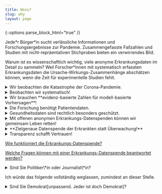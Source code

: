 ```yaml
---
title: Wozu?
slug: why
layout: page
---
```

{::options parse_block_html="true" /}

Jede\*r Bürger\*in sucht verlässliche Informationen und Forschungsergebnisse zur Pandemie.
Zusammengefasste Fallzahlen und Studien mit nicht-repräentativen Stichproben bieten ein verwirrendes Bild.

Warum ist es wissenschaftlich wichtig, viele anonyme Erkrankungsdaten im Detail zu sammeln?
Weil Forscher*innen mit systematisch erfassten Erkrankungsdaten die Ursache-Wirkungs-Zusammenhänge abschätzen können,
wenn die Zeit für experimentelle Studien fehlt.


<details markdown="1"><summary markdown="span">Wir beobachten die Katastrophe der Corona-Pandemie.</summary>
Sie bestimmt derzeit maßgeblich unser Leben und unsere Überlegungen.
Täglich ändert sich der Wissensstand und der Stand unserer Überlegungen und Einschätzungen.
Das erschwert kontrollierte wissenschaftliche Studien, um Mortalität und geeignete medizinische Interventionen zu untersuchen.

Der goldene Standard zur Untersuchung von Wirkungen und Nebenwirkungen sind Experimente mit randomisierten Doppel-Blind-Versuchsreihen, wie sie beispielsweise für pharmazeutische Zulassungsverfahren benötigt werden.

Doch leider sind kontrollierte wissenschaftliche Studien in dieser Pandemie nicht zeitnah möglich.

Ärzt\*innen schildern uns ihre Erfahrungen.
In den Intensivstationen müssen täglich Behandlungsentscheidungen getroffen werden.
Kürzlich traten einige Ärzt\*innen in Europa und den USA an die Öffentlichkeit, und berichteten Ihre Erfahrungen mit dem Intubieren bei Covid-19 Erkrankten Patient\*innen:
Sie äußerten sich überrascht, dass selbst bei extrem niedriger Sauerstoffsättigung im Blut viele Ihrer Patient\*innen ohne Intubation die Krankheit überstehen.
Hingegen versterben die meisten intubierten Patient\*innen.
([New York Times Artikel](https://www.nytimes.com/2020/04/14/nyregion/new-york-coronavirus.html){:target="_blank"},
[New York Times @ YouTube](https://www.youtube.com/watch?v=bp5RMutCNoI){:target="_blank"}).


Ärzt\*innen lernen von ihren Beobachtungen während ihrer Arbeit und - in einer Pandemie mit einem neuen Erreger - durch Versuch, Irrtum und Erfolg.
Ihre Erfahrungen regen randomisierte Studien zur Wirksamkeit der Intubationsbehandlung an.
Aber der kontrollierte Forschungsprozess braucht seine Zeit und muss ethisch sorgfältig abgewogen werden (vgl. Drosten).
Heute gibt es leider noch kaum gesicherte Ergebnisse wissenschaftlicher, randomisierter Studien zum Behandlungserfolg von Interventionen.
</details>

<details><summary markdown="span">Beobachten wir systematisch!</summary>
Es entspricht dem Wesen von Katastrophen, dass wir die Entwicklung kaum kontrolliert experimentell untersuchen können.
Wir sind also auf Beobachtungsdaten angewiesen.

Diese Beobachtungen können systematisch erfasst werden.
Dann können wir Krise und Interventionen evidenzbasiert beurteilen.
</details>

<details><summary markdown="span">Wir brauchen **evidenz-basierte Zahlen für modell-basierte Vorhersagen**!</summary>
In epidemiologischen Modellrechnungen werden Annahmen verwendet, um Vorhersagen zu treffen.
Wieviele Opfer ein Erreger wirklich verursachen wird, lässt sich damit nur beantworten, 
wenn dabei realistische und evidenz-basierte Annahmen verwendet werden.
Es muss also statistisch zuverlässig abgeschätzt werden, wie tödlich der Erreger für wen ist -- eine zentrale kausale Frage in dieser Pandemie.
Ohne ein realistisches Bild der Lage besteht die Gefahr, dass aufgrund von worst-case-Szenarien überschießende Maßnahmen ergriffen werden und effizientere Maßnahmen, die weniger Nebenwirkungen verursachen, übersehen werden.

Die systematische Datenerhebungen in einer Pandemie ist eine Beobachtungsstudie ohne experimentelle Kontrolle.
Die **Kausale Inferenzstatistik** wurde entwickelt, um ursächliche Effekte in Beobachtungsstudien statistisch zu untersuchen.
Mit ihren Methoden können Forscher die [ursächlichen Effekte des Corona-Virus und medizinischer Maßnahmen](Fragen.html) evidenz-basiert und realistisch einschätzen.
<!-- , wenn bestimmte Bedingungen erfüllt sind. -->
</details>


<details><summary markdown="span">Die Forschung benötigt Patientendaten.</summary>
Patientendaten unterliegen ganz besonderem rechtlichen Schutz.
Eine systematische globale Datenerfassung von Einzelfällen ist daher schwierig.

Wie können wir persönliche Daten schützen und zugleich der nie dagewesenen Bedrohung durch Corona und Maßnahmen informiert begegnen?

Diese Seite lädt Sie ein, Strategien zur dezentralen anonymen Sammlung und Veröffentlichung Ihrer Erkrankungsdaten zur Erforschung der Katastrophe zu diskutieren.
</details>

<details><summary markdown="span">Gesundheitsdaten sind rechtlich besonders geschützt.</summary>
Während für die Erforschung der durch den Virus verursachten Covid-19-Erkrankung augenfällig offene Daten aus offizieller Quelle fehlen, ist bei der Erforschung des SARS-Cov2 Genoms eine vorbildlich offene Forschungssituation zu beobachten:
die nötigen Daten für die wissenschaftliche Gemeinschaft sind offen verfügbar und ermöglichen eine nie dagewesene Beschleunigung der Erforschung (siehe [European Commission](https://horizon-magazine.eu/article/covid-19-how-unprecedented-data-sharing-has-led-faster-ever-outbreak-research.html)).

Diese Seite bietet in der gegenwärtigen Pandemie eine konkrete Möglichkeit, Erkrankungs-Daten anonymisiert dezentral zu sammeln und frei zu veröffentlichen.
So kann die offene Erforschung der gesundheitlichen Folgen der Pandemie in gleicher Weise beschleunigt werden.
</details>

<details><summary markdown="span">Mit offenen anonymen Erkrankungs-Datenspenden können wir gemeinsam Leben retten!</summary>
Durch den informellen Austausch ihrer Erfahrungen lernen Ärzt\*innen voneinander, Patient\*innen in Intensivstationen bestmöglich zu helfen und ihnen nicht in bester Absicht zu schaden, wenn eine Maßnahme zwar z.B. für Influenza angezeigt sind, aber bei Covid-19 schadet.

Diese Erfahrungen können durch systematische Datenerfassung zusammengeführt werden.
Mit kausaler Inferenzstatistik können mit Beobachtungsdaten evidenzbasiert die effiziente Behandlungsmethoden identifiziert 
und Vorerkrankungsrisiken transparent beforscht werden.
</details>

<details><summary markdown="span">**Zielgenaue Datenspende der Erkrankten statt Überwachung!**</summary>
Wir schlagen eine weitere Option zusätzlich zu den Datenspenden des Robert-Koch-Instituts und den umstrittenen Tracking-Apps vor.
Diese Daten zielen darauf ab, die Ausbreitung des Virus zu erforschen und zu beschränken.
<!-- , die technisch auch zur Überwachung von Gesunden verwendet werden können (vgl. -->
<!-- [Coronavirus-Update #30: "Forscher hoffen auf Datenspenden" | NDR Podcast @ youtube](https://www.youtube.com/watch?v=ZbftrKLzaa0&list=PLkKON9te6p3OpxqDskVsxXOmhfW0uPi1H&index=7&t=264s){:target="_blank"}). -->
<!-- Überwachungsdaten zielen auf die Erforschung und Verhinderung der epidemiologischen Ausbreitung - und auf jeden Fall bei einem Zombie-Virus eine gute Maßnahme. -->

Unser Vorschlag zur Erkrankungs-Datenspende zielt darauf ab, 
1. die medizinische Behandlung zu verbessern und 
2. die Gefährlichkeit des Virus verlässlich und für spezifische Personengruppen zu erforschen.
Damit kann demokratisch und evidenzbasiert auf Basis der Erforschung der Erkrankung über Maßnahmen diskutiert werden.
</details>

<details><summary markdown="span">Transparenz schafft Vertrauen!</summary>
Um Leben zu retten, werden derzeit in gewaltigem Umfang Ressourcen mobilisiert und Rechte eingeschränkt. Geldmittel in historisch beispiellosem Umfang werden eingesetzt.

Diese Maßnahmen sind unter extremen Umständen gerechtfertigt, und nur wenn sie verhältnismäßig und mit maximaler Wirksamkeit eingesetzt werden.
Es ist Aufgabe der Forschung, diese Umstände zu klären und nachvollziehbar transparent zu kommunizieren.
Sonst gerät die offene Gesellschaft in eine Vertrauenskrise.

Helfen wir uns selbst mit Transparenz durch die Veröffentlichung unserer Erkrankungsdaten!
</details>

[Wie funktioniert die Erkrankungs-Datenspende?](Datenspende.html)

[Welche Fragen können mit einer Erkrankungs-Datenspende beantwortet werden?](Kausalitaet.html)


<details class="question"><summary markdown="span">Sind Sie Politiker\*in oder Journalist\*in?</summary>
- Unter welchen Umständen würden Sie eine Erkrankungs-Datenspende empfehlen?
<div markdown="0">
	{% include comment_form.html subject="media" %}
</div>
</details>

Ich würde das folgende vollständig weglassen, zumindest an dieser Stelle.
<details class="question"><summary markdown="span">Sind Sie Demokrat[unpassend. Jeder ist doch Demokrat]?</summary>
Welche Gefahren müssen von einer Infektionskrankheit Ihrer Meinung nach ausgehen (z.B. im Vergleich mit den Gefahren von Influenza-Viren), [das auf die Sterblichkeit zu reduzieren, ist meiner Meinung nach eine Simplifizerung]
damit Sie persönlich
- einen gesellschaftlichen Lock-Down befürworten?
- eine Überwachungs-App freiwillig installieren?
- gesetzlich verpflichtende Impfungen befürworten?
<div markdown="0">
  <div id="respond" class="comment__new">
{% include comment_form.html subject="democracy" %}
  </div>
</div>
</details>
